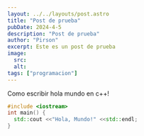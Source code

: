 ```yaml
---
layout: ../../layouts/post.astro
title: "Post de prueba"
pubDate: 2024-4-5
description: "Post de prueba"
author: "Pirson"
excerpt: Este es un post de prueba
image:
  src:
  alt:
tags: ["programacion"]
---
```

Como escribir hola mundo en c++!
```c++
#include <iostream>
int main() {
  std::cout <<"Hola, Mundo!" <<std::endl;
}
